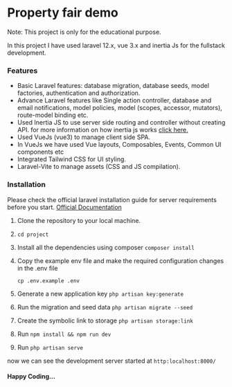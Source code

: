 # Property fair demo

Note: This project is only for the educational purpose.

In this project I have used laravel 12.x, vue 3.x and inertia Js for the fullstack development.

### Features

- Basic Laravel features: database migration, database seeds, model factories, authentication and authorization.
- Advance Laravel features like Single action controller, database and email notifications, model policies, model (scopes, accessor, mutators), route-model binding etc.
- Used Inertia JS to use server side routing and controller without creating API. for more information on how inertia js works [click here.](https://inertiajs.com/ "click here.")
- Used VueJs (vue3) to manage client side SPA.
- In VueJs we have used Vue layouts, Composables, Events, Common UI components etc
- Integrated Tailwind CSS for UI styling.
- Laravel-Vite to manage assets (CSS and JS compilation).

### Installation

Please check the official laravel installation guide for server requirements before you start. [Official Documentation](https://laravel.com/docs/12.x)

1. Clone the repository to your local machine.
2. `cd project`
3. Install all the dependencies using composer `composer install`
4. Copy the example env file and make the required configuration changes in the .env file
    
    `cp .env.example .env`

5. Generate a new application key `php artisan key:generate`

6. Run the migration and seed data `php artisan migrate --seed`

7. Create the symbolic link to storage `php artisan storage:link`

8. Run `npm install && npm run dev`

9. Run `php artisan serve`

now we can see the development server started at `http:localhost:8000/`

#### Happy Coding...

